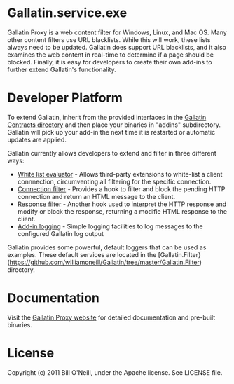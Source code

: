 # Gallatin.service.exe

Gallatin Proxy is a web content filter for Windows, Linux, and Mac OS. Many other content
filters use URL blacklists. While this will work, these lists always need to be updated.
Gallatin does support URL blacklists, and it also examines the web content in real-time
to determine if a page should be blocked. Finally, it is easy for developers to create their
own add-ins to further extend Gallatin's functionality. 

# Developer Platform

To extend Gallatin, inherit from the provided interfaces in the [Gallatin Contracts directory](https://github.com/williamoneill/Gallatin/tree/master/Gallatin.Contracts)
and then place your binaries in "addins" subdirectory. Gallatin will pick up your add-in the next time it is restarted or automatic updates are applied.

Gallatin currently allows developers to extend and filter in three different ways:
* [White list evaluator](https://github.com/williamoneill/Gallatin/blob/master/Gallatin.Contracts/IWhitelistEvaluator.cs) - Allows third-party extensions to white-list a client connnection, circumventing all filtering for the specific connection.
* [Connection filter](https://github.com/williamoneill/Gallatin/blob/master/Gallatin.Contracts/IConnectionFilter.cs) - Provides a hook to filter and block the pending HTTP connection and return an HTML message to the client.
* [Response filter](https://github.com/williamoneill/Gallatin/blob/master/Gallatin.Contracts/IResponseFilter.cs) - Another hook used to interpret the HTTP response and modify or block the response, returning a modifie HTML response to the client.
* [Add-in logging](https://github.com/williamoneill/Gallatin/blob/master/Gallatin.Contracts/ILogger.cs) - Simple logging facilities to log messages to the configured Gallatin log output

Gallatin provides some powerful, default loggers that can be used as examples. These default services are located in the 
[Gallatin.Filter}(https://github.com/williamoneill/Gallatin/tree/master/Gallatin.Filter) directory.

# Documentation

Visit the [Gallatin Proxy website](http://gallatinproxy.com) for detailed documentation and pre-built binaries.

# License
Copyright (c) 2011 Bill O'Neill, under the Apache license. See LICENSE file.
